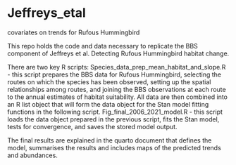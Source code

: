 # Jeffreys_etal
covariates on trends for Rufous Hummingbird

This repo holds the code and data necessary to replicate the BBS component of Jeffreys et al. Detecting Rufous Hummingbird habitat change.

There are two key R scripts:
Species_data_prep_mean_habitat_and_slope.R - this script prepares the BBS data for Rufous Hummingbird, selecting the routes on which the species has been observed, setting up the spatial relationships among routes, and joining the BBS observations at each route to the annual estimates of habitat suitability. All data are then combined into an R list object that will form the data object for the Stan model fitting functions in the following script.
Fig_final_2006_2021_model.R - this script loads the data object prepared in the previous script, fits the Stan model, tests for convergence, and saves the stored model output.

The final results are explained in the quarto document that defines the model, summarises the results and includes maps of the predicted trends and abundances.


